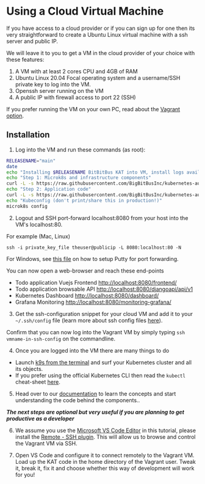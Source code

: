 # Using a Cloud Virtual Machine

If you have access to a cloud provider or if you can sign up for one then its very straightforward to create a Ubuntu Linux virtual machine with a ssh server and public IP.

We will leave it to you to get a VM in the cloud provider of your choice with these features:

  1. A VM with at least 2 cores CPU and 4GB of RAM
  2. Ubuntu Linux 20.04 Focal operating system and a username/SSH private key to log into the VM.
  3. Openssh server running on the VM
  4. A public IP with firewall access to port 22 (SSH)

If you prefer running the VM on your own PC, read about the [Vagrant option](./quickstart-vagrant.md).

## Installation
1. Log into the VM and run these commands (as root):

```bash
RELEASENAME="main"
date
echo "Installing $RELEASENAME BitBitBus KAT into VM, install logs available at /var/log/"
echo "Step 1: Microk8s and infrastructure components"
curl -L -s https://raw.githubusercontent.com/BigBitBusInc/kubernetes-automation-toolkit/$RELEASENAME/code/local-kubernetes-cluster-installation/install-microk8s-on-ubuntu.sh | bash | tee /var/log/bigbitbus-microk8s-install.log
echo "Step 2: Application code"
curl -L -s https://raw.githubusercontent.com/BigBitBusInc/kubernetes-automation-toolkit/$RELEASENAME/code/local-kubernetes-cluster-installation/install-application-stack.sh | bash -s $RELEASENAME | tee /var/log/bigbitbus-kat-application-code-install.log
echo "Kubeconfig (don't print/share this in production!)"
microk8s config
```

2. Logout and SSH port-forward localhost:8080 from your host into the VM's localhost:80.

For example (Mac, Linux) 
```
ssh -i private_key_file theuser@publicip -L 8080:localhost:80 -N
```

For Windows, see [this file](windows-setup.md) on how to setup Putty for port forwarding.

 You can now open a web-browser and reach these end-points
  - Todo application Vuejs Frontend [http://localhost:8080/frontend/](http://localhost:8080/frontend/)
  - Todo application browsable API [http://localhost:8080/djangoapi/api/v1](http://localhost:8080/djangoapi/api/v1)
  - Kubernetes Dashboard [http://localhost:8080/dashboard/](http://localhost:8080/dashboard/)
  - Grafana Monitoring [http://localhost:8080/monitoring-grafana/](http://localhost:8080/monitoring-grafana/)


3. Get the ssh-configuration snippet for your cloud VM and add it to your `~/.ssh/config` file (learn more about ssh config files [here](https://linuxize.com/post/using-the-ssh-config-file/)).
   
Confirm that you can now log into the Vagrant VM by simply typing `ssh vmname-in-ssh-config` on the commandline.

4. Once you are logged into the VM there are many things to do
  - Launch [k9s from the terminal](https://k9scli.io/) and surf your Kubernetes cluster and all its objects.
  - If you prefer using the official Kubernetes CLI  then  read the `kubectl` cheat-sheet [here](https://kubernetes.io/docs/reference/kubectl/cheatsheet/).

5. Head over to our [documentation](./README.md) to learn the concepts and start understanding the code behind the components..

***The next steps are optional but very useful if you are planning to get productive as a developer***

6.  We assume you use the [Microsoft VS Code Editor](https://code.visualstudio.com/Download) in this tutorial, please install the [Remote - SSH plugin](https://code.visualstudio.com/docs/remote/ssh). This will allow us to browse and control the Vagrant VM via SSH.

7. Open VS Code and configure it to connect remotely to the Vagrant VM. Load up the KAT code in the home directory of the Vagrant user. Tweak it, break it, fix it and choose whether this way of development will work for you!


 
